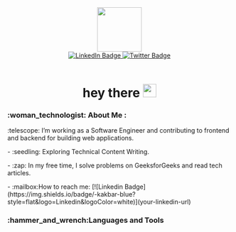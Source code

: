 <div id="header" align="center">
  <img src="https://media.giphy.com/media/l378c04F2fjeZ7vH2/giphy.gif" width="100"/>
  <div id="badges">
    <a href="your-linkedin-URL">
      <img src="https://img.shields.io/badge/LinkedIn-blue?style=for-the-badge&logo=linkedin&logoColor=white" alt="LinkedIn Badge"/>
    </a>
    <a href="your-twitter-URL">
      <img src="https://img.shields.io/badge/Twitter-blue?style=for-the-badge&logo=twitter&logoColor=white" alt="Twitter Badge"/>
    </a>
  </div>
</div>
<br>
<div align="center">
  <h1>hey there <img src="https://media.giphy.com/media/hvRJCLFzcasrR4ia7z/giphy.gif" width="30px"/></h1>
</div>
<div align="left">
  <h3>:woman_technologist: About Me :</h3>
  <p>:telescope: I’m working as a Software Engineer and contributing to frontend and backend for building web applications.</p>
  <p>- :seedling: Exploring Technical Content Writing.</p>
  <p>- :zap: In my free time, I solve problems on GeeksforGeeks and read tech articles.</p>
  <p>- :mailbox:How to reach me: [![Linkedin Badge](https://img.shields.io/badge/-kakbar-blue?style=flat&logo=Linkedin&logoColor=white)](your-linkedin-url)</p>
  <h3>:hammer_and_wrench:Languages and Tools
